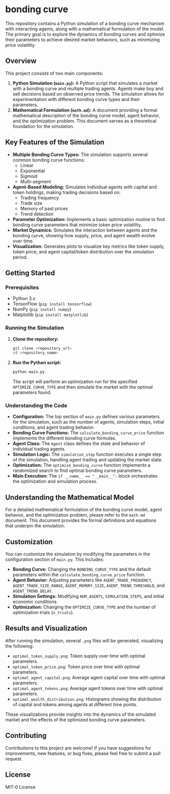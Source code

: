 # bonding curve

This repository contains a Python simulation of a bonding curve mechanism with interacting agents, along with a mathematical formulation of the model. The primary goal is to explore the dynamics of bonding curves and optimize their parameters to achieve desired market behaviors, such as minimizing price volatility.

## Overview

This project consists of two main components:

1. **Python Simulation (`main.py`):** A Python script that simulates a market with a bonding curve and multiple trading agents. Agents make buy and sell decisions based on observed price trends. The simulation allows for experimentation with different bonding curve types and their parameters.
2. **Mathematical Formulation (`math.md`):** A document providing a formal mathematical description of the bonding curve model, agent behavior, and the optimization problem. This document serves as a theoretical foundation for the simulation.

## Key Features of the Simulation

*   **Multiple Bonding Curve Types:** The simulation supports several common bonding curve functions:
    *   Linear
    *   Exponential
    *   Sigmoid
    *   Multi-segment
*   **Agent-Based Modeling:** Simulates individual agents with capital and token holdings, making trading decisions based on:
    *   Trading frequency
    *   Trade size
    *   Memory of past prices
    *   Trend detection
*   **Parameter Optimization:** Implements a basic optimization routine to find bonding curve parameters that minimize token price volatility.
*   **Market Dynamics:** Simulates the interaction between agents and the bonding curve, showing how supply, price, and agent wealth evolve over time.
*   **Visualization:** Generates plots to visualize key metrics like token supply, token price, and agent capital/token distribution over the simulation period.

## Getting Started

### Prerequisites

*   Python 3.x
*   TensorFlow (`pip install tensorflow`)
*   NumPy (`pip install numpy`)
*   Matplotlib (`pip install matplotlib`)

### Running the Simulation

1. **Clone the repository:**
    ```bash
    git clone <repository_url>
    cd <repository_name>
    ```
2. **Run the Python script:**
    ```bash
    python main.py
    ```

    The script will perform an optimization run for the specified `OPTIMIZE_CURVE_TYPE` and then simulate the market with the optimal parameters found.

### Understanding the Code

*   **Configuration:** The top section of `main.py` defines various parameters for the simulation, such as the number of agents, simulation steps, initial conditions, and agent trading behavior.
*   **Bonding Curve Functions:** The `calculate_bonding_curve_price` function implements the different bonding curve formulas.
*   **Agent Class:** The `Agent` class defines the state and behavior of individual trading agents.
*   **Simulation Logic:** The `simulation_step` function executes a single step of the simulation, handling agent trading and updating the market state.
*   **Optimization:** The `optimize_bonding_curve` function implements a randomized search to find optimal bonding curve parameters.
*   **Main Execution:** The `if __name__ == "__main__":` block orchestrates the optimization and simulation process.

## Understanding the Mathematical Model

For a detailed mathematical formulation of the bonding curve model, agent behavior, and the optimization problem, please refer to the `math.md` document. This document provides the formal definitions and equations that underpin the simulation.

## Customization

You can customize the simulation by modifying the parameters in the configuration section of `main.py`. This includes:

*   **Bonding Curve:** Changing the `BONDING_CURVE_TYPE` and the default parameters within the `calculate_bonding_curve_price` function.
*   **Agent Behavior:** Adjusting parameters like `AGENT_TRADE_FREQUENCY`, `AGENT_TRADE_SIZE_RANGE`, `AGENT_MEMORY_SIZE`, `AGENT_TREND_THRESHOLD`, and `AGENT_TREND_DELAY`.
*   **Simulation Settings:** Modifying `NUM_AGENTS`, `SIMULATION_STEPS`, and initial economic conditions.
*   **Optimization:** Changing the `OPTIMIZE_CURVE_TYPE` and the number of optimization trials (`n_trials`).

## Results and Visualization

After running the simulation, several `.png` files will be generated, visualizing the following:

*   `optimal_token_supply.png`: Token supply over time with optimal parameters.
*   `optimal_token_price.png`: Token price over time with optimal parameters.
*   `optimal_agent_capital.png`: Average agent capital over time with optimal parameters.
*   `optimal_agent_tokens.png`: Average agent tokens over time with optimal parameters.
*   `optimal_wealth_distribution.png`: Histograms showing the distribution of capital and tokens among agents at different time points.

These visualizations provide insights into the dynamics of the simulated market and the effects of the optimized bonding curve parameters.

## Contributing

Contributions to this project are welcome! If you have suggestions for improvements, new features, or bug fixes, please feel free to submit a pull request.

## License

MIT-0 License